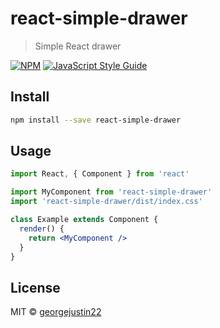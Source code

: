 # react-simple-drawer

> Simple React drawer

[![NPM](https://img.shields.io/npm/v/react-simple-drawer.svg)](https://www.npmjs.com/package/react-simple-drawer) [![JavaScript Style Guide](https://img.shields.io/badge/code_style-standard-brightgreen.svg)](https://standardjs.com)

## Install

```bash
npm install --save react-simple-drawer
```

## Usage

```jsx
import React, { Component } from 'react'

import MyComponent from 'react-simple-drawer'
import 'react-simple-drawer/dist/index.css'

class Example extends Component {
  render() {
    return <MyComponent />
  }
}
```

## License

MIT © [georgejustin22](https://github.com/justin22)
